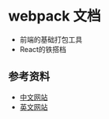 # webpack 文档

- 前端的基础打包工具
- React的铁搭档

## 参考资料

- [中文网站](https://doc.webpack-china.org/)
- [英文网站](https://webpack.js.org/)